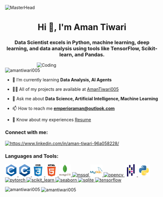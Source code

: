 ![MasterHead](https://i.pinimg.com/originals/fb/c6/f3/fbc6f31bd3b84159470b973aca7e0f97.gif)
<h1 align="center">Hi 👋, I'm Aman Tiwari</h1>
<h3 align="center">Data Scientist excels in Python, machine learning, deep learning, and data analysis using tools like TensorFlow, Scikit-learn, and Pandas.</h3>
<img align="right" alt="Coding" width="400" src="https://i.gifer.com/7jLm.gif">
<p align="left"> <img src="https://komarev.com/ghpvc/?username=amantiwari005&label=Profile%20views&color=0e75b6&style=flat" alt="amantiwari005" /> </p>

- 🌱 I’m currently learning **Data Analysis, AI Agents**

- 👨‍💻 All of my projects are available at  [AmanTiwari005](https://github.com/AmanTiwari005)

- 💬 Ask me about **Data Science, Artificial Intelligence, Machine Learning**

- 📫 How to reach me **emperioraman@outlook.com**

- 📄 Know about my experiences [Resume ](https://www.dropbox.com/scl/fi/iob3lqnkjts6rmcbdqiyl/Resume.pdf?rlkey=twgbi1a6uz7ylirewn7t4yspv&st=j9xjexfd&dl=0)

<h3 align="left">Connect with me:</h3>
<p align="left">
<a href="https://www.linkedin.com/in/aman-tiwari-96a058228/" target="blank"><img align="center" src="https://raw.githubusercontent.com/rahuldkjain/github-profile-readme-generator/master/src/images/icons/Social/linked-in-alt.svg" alt="https://www.linkedin.com/in/aman-tiwari-96a058228/" height="30" width="40" /></a>
</p>

<h3 align="left">Languages and Tools:</h3>
<p align="left"> <a href="https://www.cprogramming.com/" target="_blank" rel="noreferrer"> <img src="https://raw.githubusercontent.com/devicons/devicon/master/icons/c/c-original.svg" alt="c" width="40" height="40"/> </a> <a href="https://www.w3schools.com/cpp/" target="_blank" rel="noreferrer"> <img src="https://raw.githubusercontent.com/devicons/devicon/master/icons/cplusplus/cplusplus-original.svg" alt="cplusplus" width="40" height="40"/> </a> <a href="https://www.w3schools.com/css/" target="_blank" rel="noreferrer"> <img src="https://raw.githubusercontent.com/devicons/devicon/master/icons/css3/css3-original-wordmark.svg" alt="css3" width="40" height="40"/> </a> <a href="https://www.w3.org/html/" target="_blank" rel="noreferrer"> <img src="https://raw.githubusercontent.com/devicons/devicon/master/icons/html5/html5-original-wordmark.svg" alt="html5" width="40" height="40"/> </a> <a href="https://www.mongodb.com/" target="_blank" rel="noreferrer"> <img src="https://raw.githubusercontent.com/devicons/devicon/master/icons/mongodb/mongodb-original-wordmark.svg" alt="mongodb" width="40" height="40"/> </a> <a href="https://www.microsoft.com/en-us/sql-server" target="_blank" rel="noreferrer"> <img src="https://www.svgrepo.com/show/303229/microsoft-sql-server-logo.svg" alt="mssql" width="40" height="40"/> </a> <a href="https://www.mysql.com/" target="_blank" rel="noreferrer"> <img src="https://raw.githubusercontent.com/devicons/devicon/master/icons/mysql/mysql-original-wordmark.svg" alt="mysql" width="40" height="40"/> </a> <a href="https://opencv.org/" target="_blank" rel="noreferrer"> <img src="https://www.vectorlogo.zone/logos/opencv/opencv-icon.svg" alt="opencv" width="40" height="40"/> </a> <a href="https://pandas.pydata.org/" target="_blank" rel="noreferrer"> <img src="https://raw.githubusercontent.com/devicons/devicon/2ae2a900d2f041da66e950e4d48052658d850630/icons/pandas/pandas-original.svg" alt="pandas" width="40" height="40"/> </a> <a href="https://www.python.org" target="_blank" rel="noreferrer"> <img src="https://raw.githubusercontent.com/devicons/devicon/master/icons/python/python-original.svg" alt="python" width="40" height="40"/> </a> <a href="https://pytorch.org/" target="_blank" rel="noreferrer"> <img src="https://www.vectorlogo.zone/logos/pytorch/pytorch-icon.svg" alt="pytorch" width="40" height="40"/> </a> <a href="https://scikit-learn.org/" target="_blank" rel="noreferrer"> <img src="https://upload.wikimedia.org/wikipedia/commons/0/05/Scikit_learn_logo_small.svg" alt="scikit_learn" width="40" height="40"/> </a> <a href="https://seaborn.pydata.org/" target="_blank" rel="noreferrer"> <img src="https://seaborn.pydata.org/_images/logo-mark-lightbg.svg" alt="seaborn" width="40" height="40"/> </a> <a href="https://www.sqlite.org/" target="_blank" rel="noreferrer"> <img src="https://www.vectorlogo.zone/logos/sqlite/sqlite-icon.svg" alt="sqlite" width="40" height="40"/> </a> <a href="https://www.tensorflow.org" target="_blank" rel="noreferrer"> <img src="https://www.vectorlogo.zone/logos/tensorflow/tensorflow-icon.svg" alt="tensorflow" width="40" height="40"/> </a> </p>

<p><img align="left" src="https://github-readme-stats.vercel.app/api/top-langs?username=amantiwari005&show_icons=true&locale=en&layout=compact" alt="amantiwari005" /></p>

<p>&nbsp;<img align="center" src="https://github-readme-stats.vercel.app/api?username=amantiwari005&show_icons=true&locale=en" alt="amantiwari005" /></p>
